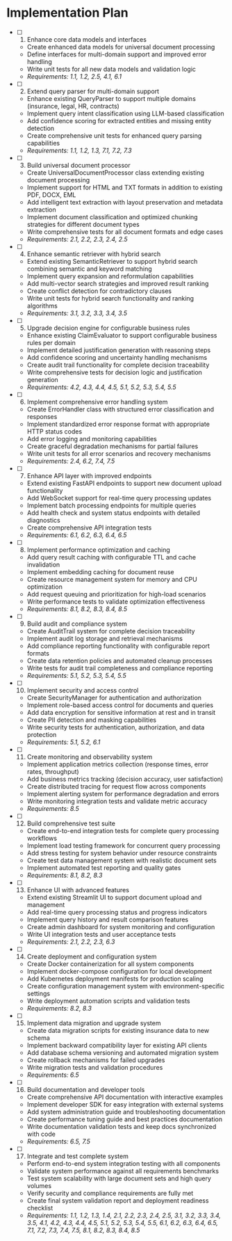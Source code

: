 # Implementation Plan

- [ ] 1. Enhance core data models and interfaces
  - Create enhanced data models for universal document processing
  - Define interfaces for multi-domain support and improved error handling
  - Write unit tests for all new data models and validation logic
  - _Requirements: 1.1, 1.2, 2.5, 4.1, 6.1_

- [ ] 2. Extend query parser for multi-domain support
  - Enhance existing QueryParser to support multiple domains (insurance, legal, HR, contracts)
  - Implement query intent classification using LLM-based classification
  - Add confidence scoring for extracted entities and missing entity detection
  - Create comprehensive unit tests for enhanced query parsing capabilities
  - _Requirements: 1.1, 1.2, 1.3, 7.1, 7.2, 7.3_

- [ ] 3. Build universal document processor
  - Create UniversalDocumentProcessor class extending existing document processing
  - Implement support for HTML and TXT formats in addition to existing PDF, DOCX, EML
  - Add intelligent text extraction with layout preservation and metadata extraction
  - Implement document classification and optimized chunking strategies for different document types
  - Write comprehensive tests for all document formats and edge cases
  - _Requirements: 2.1, 2.2, 2.3, 2.4, 2.5_

- [ ] 4. Enhance semantic retriever with hybrid search
  - Extend existing SemanticRetriever to support hybrid search combining semantic and keyword matching
  - Implement query expansion and reformulation capabilities
  - Add multi-vector search strategies and improved result ranking
  - Create conflict detection for contradictory clauses
  - Write unit tests for hybrid search functionality and ranking algorithms
  - _Requirements: 3.1, 3.2, 3.3, 3.4, 3.5_

- [ ] 5. Upgrade decision engine for configurable business rules
  - Enhance existing ClaimEvaluator to support configurable business rules per domain
  - Implement detailed justification generation with reasoning steps
  - Add confidence scoring and uncertainty handling mechanisms
  - Create audit trail functionality for complete decision traceability
  - Write comprehensive tests for decision logic and justification generation
  - _Requirements: 4.2, 4.3, 4.4, 4.5, 5.1, 5.2, 5.3, 5.4, 5.5_

- [ ] 6. Implement comprehensive error handling system
  - Create ErrorHandler class with structured error classification and responses
  - Implement standardized error response format with appropriate HTTP status codes
  - Add error logging and monitoring capabilities
  - Create graceful degradation mechanisms for partial failures
  - Write unit tests for all error scenarios and recovery mechanisms
  - _Requirements: 2.4, 6.2, 7.4, 7.5_

- [ ] 7. Enhance API layer with improved endpoints
  - Extend existing FastAPI endpoints to support new document upload functionality
  - Add WebSocket support for real-time query processing updates
  - Implement batch processing endpoints for multiple queries
  - Add health check and system status endpoints with detailed diagnostics
  - Create comprehensive API integration tests
  - _Requirements: 6.1, 6.2, 6.3, 6.4, 6.5_

- [ ] 8. Implement performance optimization and caching
  - Add query result caching with configurable TTL and cache invalidation
  - Implement embedding caching for document reuse
  - Create resource management system for memory and CPU optimization
  - Add request queuing and prioritization for high-load scenarios
  - Write performance tests to validate optimization effectiveness
  - _Requirements: 8.1, 8.2, 8.3, 8.4, 8.5_

- [ ] 9. Build audit and compliance system
  - Create AuditTrail system for complete decision traceability
  - Implement audit log storage and retrieval mechanisms
  - Add compliance reporting functionality with configurable report formats
  - Create data retention policies and automated cleanup processes
  - Write tests for audit trail completeness and compliance reporting
  - _Requirements: 5.1, 5.2, 5.3, 5.4, 5.5_

- [ ] 10. Implement security and access control
  - Create SecurityManager for authentication and authorization
  - Implement role-based access control for documents and queries
  - Add data encryption for sensitive information at rest and in transit
  - Create PII detection and masking capabilities
  - Write security tests for authentication, authorization, and data protection
  - _Requirements: 5.1, 5.2, 6.1_

- [ ] 11. Create monitoring and observability system
  - Implement application metrics collection (response times, error rates, throughput)
  - Add business metrics tracking (decision accuracy, user satisfaction)
  - Create distributed tracing for request flow across components
  - Implement alerting system for performance degradation and errors
  - Write monitoring integration tests and validate metric accuracy
  - _Requirements: 8.5_

- [ ] 12. Build comprehensive test suite
  - Create end-to-end integration tests for complete query processing workflows
  - Implement load testing framework for concurrent query processing
  - Add stress testing for system behavior under resource constraints
  - Create test data management system with realistic document sets
  - Implement automated test reporting and quality gates
  - _Requirements: 8.1, 8.2, 8.3_

- [ ] 13. Enhance UI with advanced features
  - Extend existing Streamlit UI to support document upload and management
  - Add real-time query processing status and progress indicators
  - Implement query history and result comparison features
  - Create admin dashboard for system monitoring and configuration
  - Write UI integration tests and user acceptance tests
  - _Requirements: 2.1, 2.2, 2.3, 6.3_

- [ ] 14. Create deployment and configuration system
  - Create Docker containerization for all system components
  - Implement docker-compose configuration for local development
  - Add Kubernetes deployment manifests for production scaling
  - Create configuration management system with environment-specific settings
  - Write deployment automation scripts and validation tests
  - _Requirements: 8.2, 8.3_

- [ ] 15. Implement data migration and upgrade system
  - Create data migration scripts for existing insurance data to new schema
  - Implement backward compatibility layer for existing API clients
  - Add database schema versioning and automated migration system
  - Create rollback mechanisms for failed upgrades
  - Write migration tests and validation procedures
  - _Requirements: 6.5_

- [ ] 16. Build documentation and developer tools
  - Create comprehensive API documentation with interactive examples
  - Implement developer SDK for easy integration with external systems
  - Add system administration guide and troubleshooting documentation
  - Create performance tuning guide and best practices documentation
  - Write documentation validation tests and keep docs synchronized with code
  - _Requirements: 6.5, 7.5_

- [ ] 17. Integrate and test complete system
  - Perform end-to-end system integration testing with all components
  - Validate system performance against all requirements benchmarks
  - Test system scalability with large document sets and high query volumes
  - Verify security and compliance requirements are fully met
  - Create final system validation report and deployment readiness checklist
  - _Requirements: 1.1, 1.2, 1.3, 1.4, 2.1, 2.2, 2.3, 2.4, 2.5, 3.1, 3.2, 3.3, 3.4, 3.5, 4.1, 4.2, 4.3, 4.4, 4.5, 5.1, 5.2, 5.3, 5.4, 5.5, 6.1, 6.2, 6.3, 6.4, 6.5, 7.1, 7.2, 7.3, 7.4, 7.5, 8.1, 8.2, 8.3, 8.4, 8.5_